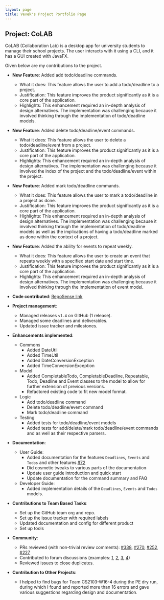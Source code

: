 ```yaml
---
layout: page
title: Vevek's Project Portfolio Page
---
```


## Project: CoLAB

CoLAB (Collaboration Lab) is a desktop app for university students to manage their school projects. The user interacts with it using a CLI, and it has a GUI created with JavaFX.

Given below are my contributions to the project.

* **New Feature**: Added add todo/deadline commands.
  * What it does: This feature allows the user to add a todo/deadline to a project. 
  * Justification: This feature improves the product significantly as it is a core part of the application.
  * Highlights: This enhancement required an in-depth analysis of design alternatives. The implementation was challenging because it involved thinking through the implementation of todo/deadline models.

* **New Feature**: Added delete todo/deadline/event commands.
  * What it does: This feature allows the user to delete a todo/deadline/event from a project.
  * Justification: This feature improves the product significantly as it is a core part of the application.
  * Highlights: This enhancement required an in-depth analysis of design alternatives. The implementation was challenging because it involved the index of the project and the todo/deadline/event within the project.

* **New Feature**: Added mark todo/deadline commands.
  * What it does: This feature allows the user to mark a todo/deadline in a project as done.
  * Justification: This feature improves the product significantly as it is a core part of the application.
  * Highlights: This enhancement required an in-depth analysis of design alternatives. The implementation was challenging because it involved thinking through the implementation of todo/deadline models as well as the implications of having a todo/deadline marked as done within the context of a project.

* **New Feature**: Added the ability for events to repeat weekly.
  * What it does: This feature allows the user to create an event that repeats weekly with a specified start date and start time.
  * Justification: This feature improves the product significantly as it is a core part of the application.
  * Highlights: This enhancement required an in-depth analysis of design alternatives. The implementation was challenging because it involved thinking through the implementation of event model.

* **Code contributed**: [RepoSense link](https://nus-cs2103-ay2021s2.github.io/tp-dashboard/?search=vevek&sort=groupTitle&sortWithin=title&timeframe=commit&mergegroup=&groupSelect=groupByRepos&breakdown=false&tabOpen=true&tabType=authorship&tabAuthor=vevek&tabRepo=AY2021S2-CS2103T-T11-2%2Ftp%5Bmaster%5D&authorshipIsMergeGroup=false&authorshipFileTypes=docs~functional-code~test-code&authorshipIsBinaryFileTypeChecked=false&since=)

* **Project management**:
  * Managed releases `v1.4` on GitHub (1 release).
  * Managed some deadlines and deliverables.
  * Updated issue tracker and milestones.

* **Enhancements implemented**:
  * Commons
    * Added DateUtil
    * Added TimeUtil
    * Added DateConversionException
    * Added TimeConversionException
  * Model
    * Added CompletableTodo, CompletableDeadline, Repeatable, Todo, Deadline and Event classes to the model to allow for further extension of previous versions.
    * Refactored existing code to fit new model format.
  * Logic
    * Add todo/deadline command
    * Delete todo/deadline/event command
    * Mark todo/deadline command
  * Testing
    * Added tests for todo/deadline/event models
    * Added tests for add/delete/mark todo/deadline/event commands and as well as their respective parsers.

* **Documentation**:
  * User Guide:
    * Added documentation for the features `Deadlines`, `Events` and `Todos` and other features [\#72]()
    * Did cosmetic tweaks to various parts of the documentation
    * Update user guide introduction and quick start
    * Update documentation for the command summary and FAQ
  * Developer Guide:
    * Added implementation details of the `Deadlines`, `Events` and `Todos` models.

* **Contributions to Team Based Tasks**:
  * Set up the GitHub team org and repo.
  * Set up the issue tracker with required labels
  * Updated documentation and config for different product
  * Set up tools

* **Community**:
  * PRs reviewed (with non-trivial review comments): [\#338](), [\#270](), [\#252](), [\#227]()
  * Contributed to forum discussions (examples: [1](https://github.com/nus-cs2103-AY2021S2/forum/issues/175), [2](https://github.com/nus-cs2103-AY2021S2/forum/issues/178), [3](https://github.com/nus-cs2103-AY2021S2/forum/issues/186), [4](https://github.com/nus-cs2103-AY2021S2/forum/issues/161))
  * Reviewed issues to close duplicates.

* **Contribution to Other Projects**:
  * I helped to find bugs for Team CS2103-W16-4 during the PE dry run, during which I found and reported more than 16 errors and gave various suggestions regarding design and documentation.
